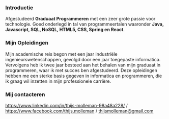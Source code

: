 ### Introductie
Afgestudeerd **Graduaat Programmeren** met een zeer grote passie 
voor technologie. Goed onderlegd in tal van programmeertalen 
waaronder **Java, Javascript, SQL, NoSQL, HTML5, CSS, Spring en React**. 

### Mijn Opleidingen
Mijn academische reis begon met een jaar industriële ingenieurswetenschappen, gevolgd door een jaar toegepaste informatica. Vervolgens heb ik twee jaar besteed aan het behalen van mijn graduaat in programmeren, waar ik met succes ben afgestudeerd. Deze opleidingen hebben me een sterke basis gegeven in informatica en programmeren, die ik graag wil inzetten in mijn professionele carrière.

### Mij contacteren
https://www.linkedin.com/in/thijs-molleman-98a48a228/ / https://www.facebook.com/thijs.molleman / thijsmolleman@gmail.com
